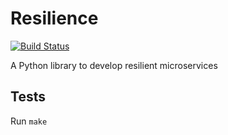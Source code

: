 # Resilience
[![Build Status](https://travis-ci.com/agathver/resilience.svg?branch=master)](https://travis-ci.com/agathver/resilience)

A Python library to develop resilient microservices

## Tests

Run `make`
